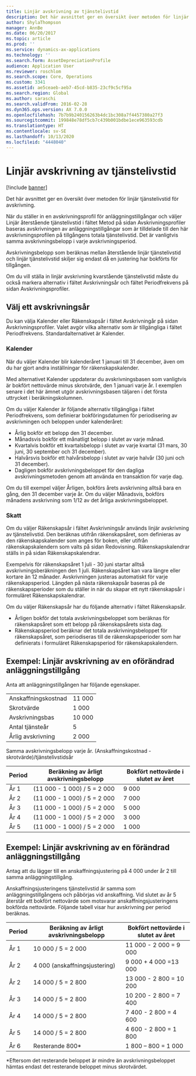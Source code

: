 ```yaml
---
title: Linjär avskrivning av tjänstelivstid
description: Det här avsnittet ger en översikt över metoden för linjär tjänstelivstid för avskrivning.
author: ShylaThompson
manager: AnnBe
ms.date: 06/20/2017
ms.topic: article
ms.prod: ''
ms.service: dynamics-ax-applications
ms.technology: ''
ms.search.form: AssetDepreciationProfile
audience: Application User
ms.reviewer: roschlom
ms.search.scope: Core, Operations
ms.custom: 3341
ms.assetid: ae5ceaeb-aeb7-45cd-b835-23cf9c5cf95a
ms.search.region: Global
ms.author: saraschi
ms.search.validFrom: 2016-02-28
ms.dyn365.ops.version: AX 7.0.0
ms.openlocfilehash: 7b7b9b240156263b4dc1bc308a7f4457380a27f3
ms.sourcegitcommit: 199848e78df5cb7c439b001bdbe1ece963593cdb
ms.translationtype: HT
ms.contentlocale: sv-SE
ms.lasthandoff: 10/13/2020
ms.locfileid: "4448040"
---
```

# <a name="straight-line-service-life-depreciation"></a>Linjär avskrivning av tjänstelivstid

[!include [banner](../includes/banner.md)]

Det här avsnittet ger en översikt över metoden för linjär tjänstelivstid för avskrivning.

När du ställer in en avskrivningsprofil för anläggningstillgångar och väljer Linjär återstående tjänstelivstid i fältet Metod på sidan Avskrivningsprofiler baseras avskrivningen av anläggningstillgångar som är tilldelade till den här avskrivningsprofilen på tillgångens totala tjänstelivstid. Det är vanligtvis samma avskrivningsbelopp i varje avskrivningsperiod. 

Avskrivningsbelopp som beräknas mellan återstående linjär tjänstelivstid och linjär tjänstelivstid skiljer sig endast då en justering har bokförts för tillgången. 

Om du vill ställa in linjär avskrivning kvarstående tjänstelivstid måste du också markera alternativ i fältet Avskrivningsår och fältet Periodfrekvens på sidan Avskrivningsprofiler.

## <a name="select-a-depreciation-year"></a>Välj ett avskrivningsår
Du kan välja Kalender eller Räkenskapsår i fältet Avskrivningår på sidan Avskrivningsprofiler. Valet avgör vilka alternativ som är tillgängliga i fältet Periodfrekvens. Standardalternativet är Kalender.

### <a name="calendar"></a>Kalender

När du väljer Kalender blir kalenderåret 1 januari till 31 december, även om du har gjort andra inställningar för räkenskapskalender. 

Med alternativet Kalender uppdaterar du avskrivningsbasen som vanligtvis är bokfört nettovärde minus skrotvärde, den 1 januari varje år. I exemplen senare i det här ämnet utgör avskrivningsbasen täljaren i det första uttrycket i beräkningskolumnen. 

Om du väljer Kalender är följande alternativ tillgängliga i fältet Periodfrekvens, som definierar bokföringsdatumen för periodisering av avskrivningen och beloppen under kalenderåret:
-   Årlig bokför ett belopp den 31 december.
-   Månadsvis bokför ett månatligt belopp i slutet av varje månad.
-   Kvartalvis bokför ett kvartalsbelopp i slutet av varje kvartal (31 mars, 30 juni, 30 september och 31 december).
-   Halvårsvis bokför ett halvårsbelopp i slutet av varje halvår (30 juni och 31 december).
-   Dagligen bokför avskrivningsbeloppet för den dagliga avskrivningsmetoden genom att använda en transaktion för varje dag.

Om du till exempel väljer Årligen, bokförs årets avskrivning alltså bara en gång, den 31 december varje år. Om du väljer Månadsvis, bokförs månadens avskrivning som 1/12 av det årliga avskrivningsbeloppet.

### <a name="fiscal"></a>Skatt

Om du väljer Räkenskapsår i fältet Avskrivningsår används linjär avskrivning av tjänstelivstid. Den beräknas utifrån räkenskapsåret, som definieras av den räkenskapskalender som anges för boken, eller utifrån räkenskapskalendern som valts på sidan Redovisning. Räkenskapskalendrar ställs in på sidan Räkenskapskalendrar.

Exempelvis för räkenskapsåret 1 juli - 30 juni startar alltså avskrivningsberäkningen den 1 juli. Räkenskapsåret kan vara längre eller kortare än 12 månader. Avskrivningen justeras automatiskt för varje räkenskapsperiod. Längden på nästa räkenskapsår baseras på de räkenskapsperioder som du ställer in när du skapar ett nytt räkenskapsår i formuläret Räkenskapskalendrar. 

Om du väljer Räkenskapsår har du följande alternativ i fältet Räkenskapsår.
-   Årligen bokför det totala avskrivningsbeloppet som beräknas för räkenskapsåret som ett belopp på räkenskapsårets sista dag.
-   Räkenskapsperiod beräknar det totala avskrivningsbeloppet för räkenskapsåret, som periodiseras till de räkenskapsperioder som har definierats i formuläret Räkenskapsperiod för räkenskapskalendern.

## <a name="example-straight-line-depreciation-of-an-unchanged-fixed-asset"></a>Exempel: Linjär avskrivning av en oförändrad anläggningstillgång
Anta att anläggningstillgången har följande egenskaper.

|                     |        |
|---------------------|--------|
| Anskaffningskostnad    | 11 000 |
| Skrotvärde       | 1 000  |
| Avskrivningsbas   | 10 000 |
| Antal tjänsteår  | 5      |
| Årlig avskrivning | 2 000  |

Samma avskrivningsbelopp varje år. (Anskaffningskostnad - skrotvärde)/tjänstelivstidsår

| Period | Beräkning av årligt avskrivningsbelopp | Bokfört nettovärde i slutet av året |
|--------|-------------------------------------------|---------------------------------------|
| År 1 | (11 000 - 1 000) / 5 = 2 000              | 9 000                                 |
| År 2 | (11 000 - 1 000) / 5 = 2 000              | 7 000                                 |
| År 3 | (11 000 - 1 000) / 5 = 2 000              | 5 000                                 |
| År 4 | (11 000 - 1 000) / 5 = 2 000              | 3 000                                 |
| År 5 | (11 000 - 1 000) / 5 = 2 000              | 1 000                                 |

## <a name="example-straight-line-depreciation-of-a-modified-fixed-asset"></a>Exempel: Linjär avskrivning av en förändrad anläggningstillgång

Antag att du lägger till en anskaffningsjustering på 4 000 under år 2 till samma anläggningstillgång. 

Anskaffningsjusteringens tjänstelivstid är samma som anläggningstillgångens och påbörjas vid anskaffning. Vid slutet av år 5 återstår ett bokfört nettovärde som motsvarar anskaffningsjusteringens bokförda nettovärde. Följande tabell visar hur avskrivning per period beräknas.

| Period | Beräkning av årligt avskrivningsbelopp | Bokfört nettovärde i slutet av året |
|--------|-------------------------------------------|---------------------------------------|
| År 1 | 10 000 / 5 = 2 000                        | 11 000 - 2 000 = 9 000                |
| År 2 | 4 000 (anskaffningsjustering)            | 9 000 + 4 000 =13 000                 |
| År 2 | 14 000 / 5 = 2 800                        | 13 000 - 2 800 = 10 200               |
| År 3 | 14 000 / 5 = 2 800                        | 10 200 - 2 800 = 7 400                |
| År 4 | 14 000 / 5 = 2 800                        | 7 400 - 2 800 = 4 600                 |
| År 5 | 14 000 / 5 = 2 800                        | 4 600 - 2 800 = 1 800                 |
| År 6 | Resterande 800\*                           | 1 800 – 800 = 1 000                   |

\*Eftersom det resterande beloppet är mindre än avskrivningsbeloppet hämtas endast det resterande beloppet minus skrotvärdet.





